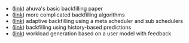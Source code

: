   * ([link](http://www.cs.huji.ac.il/~feit/papers/SP2backfil01TPDS.ps.gz)) ahuva's basic backfilling paper
  * ([link](http://www.cs.huji.ac.il/~feit/papers/SlackBackfil99IPPS.ps.gz)) more complicated backfilling algorithms
  * ([link](http://www.cs.huji.ac.il/~feit/papers/Adapt05IPDPS.pdf)) adaptive backfilling using a meta scheduler and sub schedulers
  * ([link](http://www.cs.huji.ac.il/~feit/papers/Pred07TPDS.pdf)) backfilling using history-based predictions
  * ([link](http://www.cs.huji.ac.il/~feit/papers/SiteSim06TR.pdf)) workload generation based on a user model with feedback
